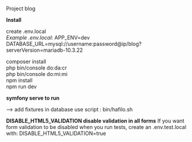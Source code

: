 Project blog

**Install**

create .env.local<br/>
*Example .env.local:*
APP_ENV=dev
DATABASE_URL=mysql://username:password@ip/blog?serverVersion=mariadb-10.3.22

composer install<br/>
php bin/console do:da:cr <br/>
php bin/console do:mi:mi<br/>
npm install<br/>
npm run dev<br/>

**symfony serve to run**

--> add fixtures in database
use script : bin/hafilo.sh


**DISABLE_HTML5_VALIDATION disable validation in all forms**
If you want form validation to be disabled when you run tests, create an .env.test.local with:
DISABLE_HTML5_VALIDATION=true
